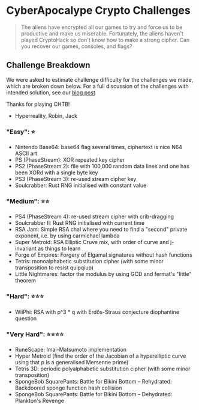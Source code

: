 # CyberApocalype Crypto Challenges

> The aliens have encrypted all our games to try and force us to be productive and make us miserable. Fortunately, the aliens haven't played CryptoHack so don't know how to make a strong cipher. Can you recover our games, consoles, and flags?

## Challenge Breakdown

We were asked to estimate challenge difficulty for the challenges we made, which are broken down below. For a full discussion of the challenges with intended solution, see our [blog post]()

Thanks for playing CHTB!

- Hyperreality, Robin, Jack

### "Easy": ⭐

- Nintendo Base64: base64 flag several times, ciphertext is nice N64 ASCII art
- PS (PhaseStream): XOR repeated key cipher
- PS2 (PhaseStream 2): file with 100,000 random data lines and one has been XORd with a single byte key
- PS3 (PhaseStream 3): re-used stream cipher key
- Soulcrabber: Rust RNG initialised with constant value

### "Medium": ⭐⭐

- PS4 (PhaseStream 4): re-used stream cipher with crib-dragging
- Soulcrabber II: Rust RNG initialised with current time
- RSA Jam: Simple RSA chal where you need to find a "second" private exponent, i.e. by using carmichael lambda
- Super Metroid: RSA Elliptic Cruve mix, with order of curve and j-invariant as things to learn
- Forge of Empires: Forgery of Elgamal signatures without hash functions
- Tetris: monoalphabetic substitution cipher (with some minor transposition to resist quipqiup)
- Little Nightmares: factor the modulus by using GCD and fermat's "little" theorem

### "Hard": ⭐⭐⭐

- WiiPhi: RSA with p^3 * q with Erdős-Straus conjecture diophantine question

### "Very Hard": ⭐⭐⭐⭐

- RuneScape: Imai-Matsumoto implementation
- Hyper Metroid (find the order of the Jacobian of a hyperelliptic curve using that p is a generalised Mersenne prime)
- Tetris 3D: periodic polyalphabetic substitution cipher (with some minor transposition)
- SpongeBob SquarePants: Battle for Bikini Bottom – Rehydrated: Backdoored sponge function hash collision
- SpongeBob SquarePants: Battle for Bikini Bottom – Dehydrated: Plankton's Revenge 

